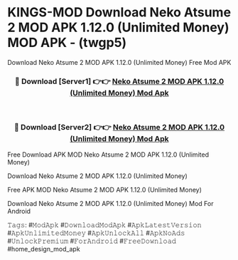 # KINGS-MOD Download Neko Atsume 2 MOD APK 1.12.0 (Unlimited Money) MOD APK - (twgp5)
Download Neko Atsume 2 MOD APK 1.12.0 (Unlimited Money) Free Mod APK

<div align="center">
<h3>🔴 Download [Server1] 👉👉 <a href="https://apk-comot.site?title=Neko_Atsume_2_MOD_APK_1.12.0_(Unlimited_Money)">Neko Atsume 2 MOD APK 1.12.0 (Unlimited Money) Mod Apk</a></h3><br>

<h3>🔴 Download [Server2] 👉👉 <a href="https://apk-comot.site?title=Neko_Atsume_2_MOD_APK_1.12.0_(Unlimited_Money)">Neko Atsume 2 MOD APK 1.12.0 (Unlimited Money) Mod Apk</a></h3>
</div>


Free Download APK MOD Neko Atsume 2 MOD APK 1.12.0 (Unlimited Money)

Download Neko Atsume 2 MOD APK 1.12.0 (Unlimited Money) 

Free APK MOD Neko Atsume 2 MOD APK 1.12.0 (Unlimited Money) 

Download Neko Atsume 2 MOD APK 1.12.0 (Unlimited Money) Mod For Android

𝚃𝚊𝚐𝚜: #𝙼𝚘𝚍𝙰𝚙𝚔 #𝙳𝚘𝚠𝚗𝚕𝚘𝚊𝚍𝙼𝚘𝚍𝙰𝚙𝚔 #𝙰𝚙𝚔𝙻𝚊𝚝𝚎𝚜𝚝𝚅𝚎𝚛𝚜𝚒𝚘𝚗 #𝙰𝚙𝚔𝚄𝚗𝚕𝚒𝚖𝚒𝚝𝚎𝚍𝙼𝚘𝚗𝚎𝚢 #𝙰𝚙𝚔𝚄𝚗𝚕𝚘𝚌𝚔𝙰𝚕𝚕 #𝙰𝚙𝚔𝙽𝚘𝙰𝚍𝚜 #𝚄𝚗𝚕𝚘𝚌𝚔𝙿𝚛𝚎𝚖𝚒𝚞𝚖 #𝙵𝚘𝚛𝙰𝚗𝚍𝚛𝚘𝚒𝚍 #𝙵𝚛𝚎𝚎𝙳𝚘𝚠𝚗𝚕𝚘𝚊𝚍 #home_design_mod_apk